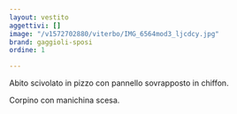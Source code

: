 ```yaml
---
layout: vestito
aggettivi: []
image: "/v1572702880/viterbo/IMG_6564mod3_ljcdcy.jpg"
brand: gaggioli-sposi
ordine: 1

---
```

Abito scivolato in pizzo con pannello sovrapposto in chiffon.

Corpino con manichina scesa.